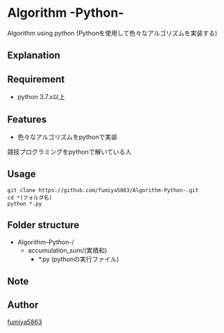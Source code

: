 # Algorithm -Python-
Algorithm using python
(Pythonを使用して色々なアルゴリズムを実装する)

## Explanation
## Requirement
- python 3.7.x以上

## Features
- 色々なアルゴリズムをpythonで実装

競技プログラミングをpythonで解いている人

## Usage
```
git clone https://github.com/fumiya5863/Algorithm-Python-.git
cd *(フォルダ名)
python *.py
```

## Folder structure
- Algorithm-Python-/
    - accumulation_sum/(累積和)
        - *.py (pythonの実行ファイル)

## Note

## Author

[fumiya5863](https://github.com/fumiya5863/)
